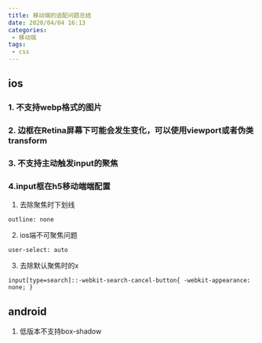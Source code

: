 ```yaml
---
title: 移动端的适配问题总结
date: 2020/04/04 16:13
categories: 
 - 移动端
tags: 
 - css
---
```


<!-- more -->

## ios

### 1. 不支持webp格式的图片

### 2. 边框在Retina屏幕下可能会发生变化，可以使用viewport或者伪类transform

### 3. 不支持主动触发input的聚焦

### 4.input框在h5移动端端配置

1. 去除聚焦时下划线

`outline: none`

2. ios端不可聚焦问题

`user-select: auto`

3. 去除默认聚焦时的x

`input[type=search]::-webkit-search-cancel-button{
           -webkit-appearance: none;
         }`



## android

1. 低版本不支持box-shadow



